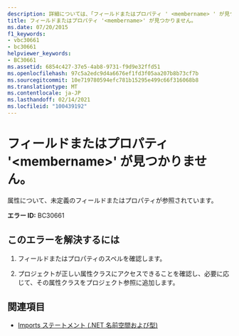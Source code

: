 ```yaml
---
description: 詳細については、「フィールドまたはプロパティ ' <membername> ' が見つかりません。」を参照してください。
title: フィールドまたはプロパティ '<membername>' が見つかりません。
ms.date: 07/20/2015
f1_keywords:
- vbc30661
- bc30661
helpviewer_keywords:
- BC30661
ms.assetid: 6854c427-37e5-4ab8-9731-f9d9e32ffd51
ms.openlocfilehash: 97c5a2edc9d4a6676ef1fd3f05aa207b8b73cf7b
ms.sourcegitcommit: 10e719780594efc781b15295e499c66f316068b8
ms.translationtype: MT
ms.contentlocale: ja-JP
ms.lasthandoff: 02/14/2021
ms.locfileid: "100439192"
---
```

# <a name="field-or-property-membername-is-not-found"></a>フィールドまたはプロパティ '\<membername>' が見つかりません。

属性について、未定義のフィールドまたはプロパティが参照されています。  
  
 **エラー ID:** BC30661  
  
## <a name="to-correct-this-error"></a>このエラーを解決するには  
  
1. フィールドまたはプロパティのスペルを確認します。  
  
2. プロジェクトが正しい属性クラスにアクセスできることを確認し、必要に応じて、その属性クラスをプロジェクト参照に追加します。  
  
## <a name="see-also"></a>関連項目

- [Imports ステートメント (.NET 名前空間および型)](../language-reference/statements/imports-statement-net-namespace-and-type.md)
